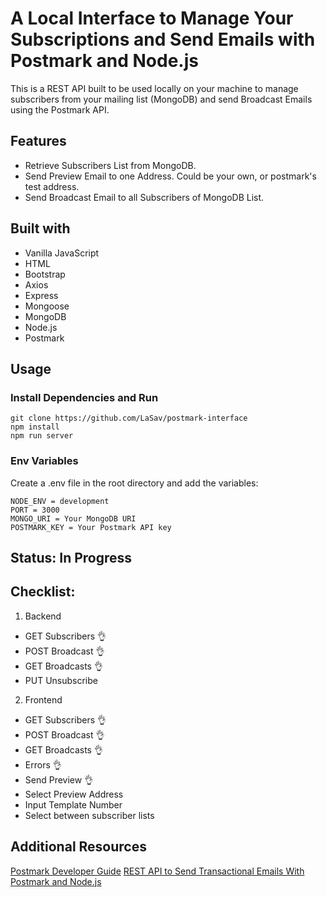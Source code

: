 # A Local Interface to Manage Your Subscriptions and Send Emails with Postmark and Node.js

This is a REST API built to be used locally on your machine to manage subscribers from your mailing list (MongoDB) and send Broadcast Emails using the Postmark API.

## Features

- Retrieve Subscribers List from MongoDB.
- Send Preview Email to one Address. Could be your own, or postmark's test address.
- Send Broadcast Email to all Subscribers of MongoDB List.

## Built with

- Vanilla JavaScript
- HTML
- Bootstrap
- Axios
- Express
- Mongoose
- MongoDB
- Node.js
- Postmark

## Usage

### Install Dependencies and Run

```
git clone https://github.com/LaSav/postmark-interface
npm install
npm run server
```

### Env Variables

Create a .env file in the root directory and add the variables:

```
NODE_ENV = development
PORT = 3000
MONGO_URI = Your MongoDB URI
POSTMARK_KEY = Your Postmark API key
```

## Status: In Progress

## Checklist:

1. Backend

- GET Subscribers :ok_hand:
- POST Broadcast :ok_hand:
- GET Broadcasts :ok_hand:
- PUT Unsubscribe

2. Frontend

- GET Subscribers :ok_hand:
- POST Broadcast :ok_hand:
- GET Broadcasts :ok_hand:
- Errors :ok_hand:
- Send Preview :ok_hand:
- Select Preview Address
- Input Template Number
- Select between subscriber lists

## Additional Resources

[Postmark Developer Guide](https://postmarkapp.com/developer)
[REST API to Send Transactional Emails With Postmark and Node.js](https://github.com/LaSav/postmark-transactional-form)
